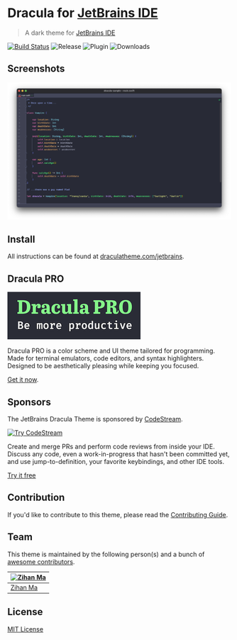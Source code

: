 # Dracula for [JetBrains IDE](https://www.jetbrains.com/)

> A dark theme for [JetBrains IDE](https://www.jetbrains.com/)

[![Build Status](https://dev.azure.com/draculatheme/dracula-theme/_apis/build/status/dracula.jetbrains?branchName=master)](https://dev.azure.com/draculatheme/dracula-theme/_build/latest?definitionId=2&branchName=master)
![Release](https://img.shields.io/github/release/WhiteVermouth/jetbrains-dracula.svg)
![Plugin](https://img.shields.io/jetbrains/plugin/v/com.vermouthx.idea.svg)
![Downloads](https://img.shields.io/jetbrains/plugin/d/com.vermouthx.idea.svg)

## Screenshots

![Screenshot](./screenshot.png)

## Install

All instructions can be found at [draculatheme.com/jetbrains](https://draculatheme.com/jetbrains).

## Dracula PRO

[![Dracula Pro](dracula-pro.png)](https://gumroad.com/a/477820019)

Dracula PRO is a color scheme and UI theme tailored for programming.
Made for terminal emulators, code editors, and syntax highlighters.
Designed to be aesthetically pleasing while keeping you focused.

[Get it now](https://gumroad.com/a/477820019).

## Sponsors

The JetBrains Dracula Theme is sponsored by [CodeStream](https://sponsorlink.codestream.com/?utm_source=jbmarket&amp;utm_campaign=jbdracula&amp;utm_medium=banner).

[![Try CodeStream](https://alt-images.codestream.com/codestream_logo_jbdracula.png)](https://sponsorlink.codestream.com/?utm_source=jbmarket&amp;utm_campaign=jbdracula&amp;utm_medium=banner)

Create and merge PRs and perform code reviews from inside your IDE.  Discuss any code, even a work-in-progress that hasn't been committed yet, and use jump-to-definition, your favorite keybindings, and other IDE tools.

[Try it free](https://sponsorlink.codestream.com/?utm_source=jbmarket&amp;utm_campaign=jbdracula&amp;utm_medium=banner)

## Contribution

If you'd like to contribute to this theme, please read the [Contributing Guide](./CONTRIBUTING.md).

## Team

This theme is maintained by the following person(s) and a bunch of [awesome contributors](https://github.com/dracula/jetbrains/graphs/contributors).

|[![Zihan Ma](https://avatars.githubusercontent.com/u/13076049?v=3&s=70)](https://github.com/WhiteVermouth)
|---
|[Zihan Ma](https://github.com/WhiteVermouth)

## License

[MIT License](./LICENSE)